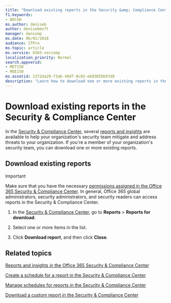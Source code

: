 ```yaml
---
title: "Download existing reports in the Security &amp; Compliance Center"
f1.keywords:
- NOCSH
ms.author: deniseb
author: denisebmsft
manager: dansimp
ms.date: 06/01/2018
audience: ITPro
ms.topic: article
ms.service: O365-seccomp
localization_priority: Normal
search.appverid:
- MET150
- MOE150
ms.assetid: 1372da29-f3ab-49d7-8c02-eb9305bb5fd8
description: "Learn how to download one or more existing reports in the Security &amp; Compliance Center."
---
```


# Download existing reports in the Security &amp; Compliance Center

In the [Security &amp; Compliance Center](https://protection.office.com), several [reports and insights](../security/office-365-security/reports-and-insights-in-security-and-compliance.md) are available to help your organization's security team mitigate and address threats to your organization. If you're a member of your organization's security team, you can download one or more existing reports. 
  
## Download existing reports

> [!IMPORTANT]
> Make sure that you have the necessary [permissions assigned in the Office 365 Security &amp; Compliance Center](../security/office-365-security/protect-against-threats.md). In general, Office 365 global administrators, security administrators, and security readers can access reports in the Security &amp; Compliance Center. 
  
1. In the [Security &amp; Compliance Center](https://protection.office.com), go to **Reports** \> **Reports for download**.
    
2. Select one or more items in the list.
    
3. Click **Download report**, and then click **Close**.
    
## Related topics

[Reports and insights in the Office 365 Security &amp; Compliance Center](../security/office-365-security/reports-and-insights-in-security-and-compliance.md)
  
[Create a schedule for a report in the Security &amp; Compliance Center](../security/office-365-security/create-a-schedule-for-a-report.md)
  
[Manage schedules for reports in the Security &amp; Compliance Center](../security/office-365-security/manage-schedules-for-multiple-reports.md)
  
[Download a custom report in the Security &amp; Compliance Center](../security/office-365-security/set-up-and-download-a-custom-report.md)
  

